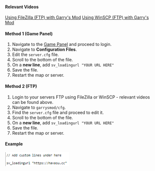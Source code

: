 #### Relevant Videos
[Using FileZilla (FTP) with Garry's Mod](https://www.youtube.com/watch?v=fwg3Dbty-dw)
[Using WinSCP (FTP) with Garry's Mod](https://www.youtube.com/watch?v=QyBCXAaQG0Q)

#### Method 1 (Game Panel)
1. Navigate to the [Game Panel](https://gamepanel.hexanenetworks.com) and proceed to login.
2. Navigate to **Configuration Files**.
3. Edit the ``server.cfg`` file.
4. Scroll to the bottom of the file.
5. On a **new line**, add ``sv_loadingurl "YOUR URL HERE"``
6. Save the file.
7. Restart the map or server.

#### Method 2 (FTP)
1. Login to your servers FTP using FileZilla or WinSCP - relevant videos can be found above.
2. Navigate to ``garrysmod/cfg``.
3. Find the ``server.cfg`` file and proceed to edit it.
4. Scroll to the bottom of the file.
5. On a **new line**, add ``sv_loadingurl "YOUR URL HERE"``
6. Save the file.
7. Restart the map or server.

#### Example
![Adding a loading screen](https://raw.githubusercontent.com/HexaneNetworks/help-assets/master/assets/png/example-loading.png)